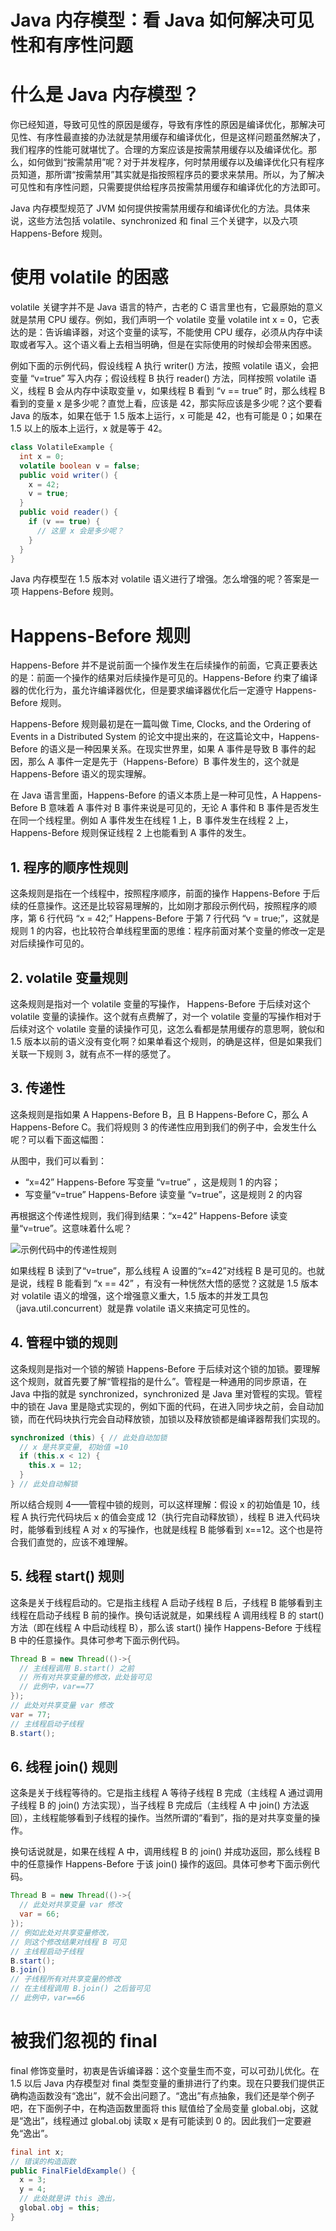 # Java 内存模型：看 Java 如何解决可见性和有序性问题

# 什么是 Java 内存模型？

你已经知道，导致可见性的原因是缓存，导致有序性的原因是编译优化，那解决可见性、有序性最直接的办法就是禁用缓存和编译优化，但是这样问题虽然解决了，我们程序的性能可就堪忧了。合理的方案应该是按需禁用缓存以及编译优化。那么，如何做到“按需禁用”呢？对于并发程序，何时禁用缓存以及编译优化只有程序员知道，那所谓“按需禁用”其实就是指按照程序员的要求来禁用。所以，为了解决可见性和有序性问题，只需要提供给程序员按需禁用缓存和编译优化的方法即可。

Java 内存模型规范了 JVM 如何提供按需禁用缓存和编译优化的方法。具体来说，这些方法包括 volatile、synchronized 和 final 三个关键字，以及六项 Happens-Before 规则。

# 使用 volatile 的困惑

volatile 关键字并不是 Java 语言的特产，古老的 C 语言里也有，它最原始的意义就是禁用 CPU 缓存。例如，我们声明一个 volatile 变量 volatile int x = 0，它表达的是：告诉编译器，对这个变量的读写，不能使用 CPU 缓存，必须从内存中读取或者写入。这个语义看上去相当明确，但是在实际使用的时候却会带来困惑。

例如下面的示例代码，假设线程 A 执行 writer() 方法，按照 volatile 语义，会把变量 “v=true” 写入内存；假设线程 B 执行 reader() 方法，同样按照 volatile 语义，线程 B 会从内存中读取变量 v，如果线程 B 看到 “v == true” 时，那么线程 B 看到的变量 x 是多少呢？直觉上看，应该是 42，那实际应该是多少呢？这个要看 Java 的版本，如果在低于 1.5 版本上运行，x 可能是 42，也有可能是 0；如果在 1.5 以上的版本上运行，x 就是等于 42。

```java
class VolatileExample {
  int x = 0;
  volatile boolean v = false;
  public void writer() {
    x = 42;
    v = true;
  }
  public void reader() {
    if (v == true) {
      // 这里 x 会是多少呢？
    }
  }
}
```

Java 内存模型在 1.5 版本对 volatile 语义进行了增强。怎么增强的呢？答案是一项 Happens-Before 规则。

# Happens-Before 规则

Happens-Before 并不是说前面一个操作发生在后续操作的前面，它真正要表达的是：前面一个操作的结果对后续操作是可见的。Happens-Before 约束了编译器的优化行为，虽允许编译器优化，但是要求编译器优化后一定遵守 Happens-Before 规则。

Happens-Before 规则最初是在一篇叫做 Time, Clocks, and the Ordering of Events in a Distributed System 的论文中提出来的，在这篇论文中，Happens-Before 的语义是一种因果关系。在现实世界里，如果 A 事件是导致 B 事件的起因，那么 A 事件一定是先于（Happens-Before）B 事件发生的，这个就是 Happens-Before 语义的现实理解。

在 Java 语言里面，Happens-Before 的语义本质上是一种可见性，A Happens-Before B 意味着 A 事件对 B 事件来说是可见的，无论 A 事件和 B 事件是否发生在同一个线程里。例如 A 事件发生在线程 1 上，B 事件发生在线程 2 上，Happens-Before 规则保证线程 2 上也能看到 A 事件的发生。

## 1. 程序的顺序性规则

这条规则是指在一个线程中，按照程序顺序，前面的操作 Happens-Before 于后续的任意操作。这还是比较容易理解的，比如刚才那段示例代码，按照程序的顺序，第 6 行代码 “x = 42;” Happens-Before 于第 7 行代码 “v = true;”，这就是规则 1 的内容，也比较符合单线程里面的思维：程序前面对某个变量的修改一定是对后续操作可见的。

## 2. volatile 变量规则

这条规则是指对一个 volatile 变量的写操作， Happens-Before 于后续对这个 volatile 变量的读操作。这个就有点费解了，对一个 volatile 变量的写操作相对于后续对这个 volatile 变量的读操作可见，这怎么看都是禁用缓存的意思啊，貌似和 1.5 版本以前的语义没有变化啊？如果单看这个规则，的确是这样，但是如果我们关联一下规则 3，就有点不一样的感觉了。

## 3. 传递性

这条规则是指如果 A Happens-Before B，且 B Happens-Before C，那么 A Happens-Before C。我们将规则 3 的传递性应用到我们的例子中，会发生什么呢？可以看下面这幅图：

从图中，我们可以看到：

- “x=42” Happens-Before 写变量 “v=true” ，这是规则 1 的内容；
- 写变量“v=true” Happens-Before 读变量 “v=true”，这是规则 2 的内容

再根据这个传递性规则，我们得到结果：“x=42” Happens-Before 读变量“v=true”。这意味着什么呢？

![示例代码中的传递性规则](https://ngte-superbed.oss-cn-beijing.aliyuncs.com/uPic/uvjL4NMTvdRN.png)

如果线程 B 读到了“v=true”，那么线程 A 设置的“x=42”对线程 B 是可见的。也就是说，线程 B 能看到 “x == 42” ，有没有一种恍然大悟的感觉？这就是 1.5 版本对 volatile 语义的增强，这个增强意义重大，1.5 版本的并发工具包（java.util.concurrent）就是靠 volatile 语义来搞定可见性的。

## 4. 管程中锁的规则

这条规则是指对一个锁的解锁 Happens-Before 于后续对这个锁的加锁。要理解这个规则，就首先要了解“管程指的是什么”。管程是一种通用的同步原语，在 Java 中指的就是 synchronized，synchronized 是 Java 里对管程的实现。管程中的锁在 Java 里是隐式实现的，例如下面的代码，在进入同步块之前，会自动加锁，而在代码块执行完会自动释放锁，加锁以及释放锁都是编译器帮我们实现的。

```java
synchronized (this) { // 此处自动加锁
  // x 是共享变量, 初始值 =10
  if (this.x < 12) {
    this.x = 12;
  }
} // 此处自动解锁
```

所以结合规则 4——管程中锁的规则，可以这样理解：假设 x 的初始值是 10，线程 A 执行完代码块后 x 的值会变成 12（执行完自动释放锁），线程 B 进入代码块时，能够看到线程 A 对 x 的写操作，也就是线程 B 能够看到 x==12。这个也是符合我们直觉的，应该不难理解。

## 5. 线程 start() 规则

这条是关于线程启动的。它是指主线程 A 启动子线程 B 后，子线程 B 能够看到主线程在启动子线程 B 前的操作。换句话说就是，如果线程 A 调用线程 B 的 start() 方法（即在线程 A 中启动线程 B），那么该 start() 操作 Happens-Before 于线程 B 中的任意操作。具体可参考下面示例代码。

```java
Thread B = new Thread(()->{
  // 主线程调用 B.start() 之前
  // 所有对共享变量的修改，此处皆可见
  // 此例中，var==77
});
// 此处对共享变量 var 修改
var = 77;
// 主线程启动子线程
B.start();
```

## 6. 线程 join() 规则

这条是关于线程等待的。它是指主线程 A 等待子线程 B 完成（主线程 A 通过调用子线程 B 的 join() 方法实现），当子线程 B 完成后（主线程 A 中 join() 方法返回），主线程能够看到子线程的操作。当然所谓的“看到”，指的是对共享变量的操作。

换句话说就是，如果在线程 A 中，调用线程 B 的 join() 并成功返回，那么线程 B 中的任意操作 Happens-Before 于该 join() 操作的返回。具体可参考下面示例代码。

```java
Thread B = new Thread(()->{
  // 此处对共享变量 var 修改
  var = 66;
});
// 例如此处对共享变量修改，
// 则这个修改结果对线程 B 可见
// 主线程启动子线程
B.start();
B.join()
// 子线程所有对共享变量的修改
// 在主线程调用 B.join() 之后皆可见
// 此例中，var==66
```

# 被我们忽视的 final

final 修饰变量时，初衷是告诉编译器：这个变量生而不变，可以可劲儿优化。在 1.5 以后 Java 内存模型对 final 类型变量的重排进行了约束。现在只要我们提供正确构造函数没有“逸出”，就不会出问题了。“逸出”有点抽象，我们还是举个例子吧，在下面例子中，在构造函数里面将 this 赋值给了全局变量 global.obj，这就是“逸出”，线程通过 global.obj 读取 x 是有可能读到 0 的。因此我们一定要避免“逸出”。

```java
final int x;
// 错误的构造函数
public FinalFieldExample() {
  x = 3;
  y = 4;
  // 此处就是讲 this 逸出，
  global.obj = this;
}
```
